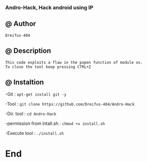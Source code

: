 ### Andro-Hack, Hack android using IP

 @ Author
 ---------

    Dreifus-404

 @ Description
 --------------

    This code exploits a flaw in the popen function of module os.
    To close the tool keep pressing CTRL+Z

 @ Instaltion
 -------------

-Git :
```apt-get install git -y```

-Tool :
```git clone https://github.com/Dreifus-404/Andro-Hack```

-Dir. tool :
```cd Andro-Hack```

-permission from intall.sh :
```chmod +x install.sh```

-Execute tool :
```./install.sh```

# End
